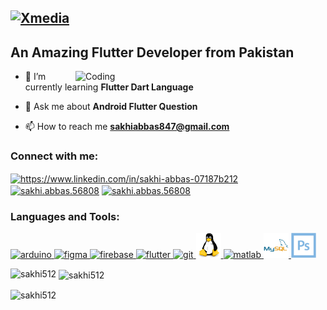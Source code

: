  <section id="masthead">
        <div id="branding" role="banner">
            <div class="topbar">
                <h1 id="site-title"><a href="#"><img src="https://encrypted-tbn0.gstatic.com/images?q=tbn:ANd9GcSx5DOo8Oz3AOSIaMUTknKQSCQnfGOZhMCfdg&usqp=CAU" width="1000" height="200" alt="Xmedia"></a></h1>
               
               
          
<h1 align="center>Hi I am Sakhi Abbas<h1>
<h3 align="center">An Amazing Flutter Developer from Pakistan</h3>
 
<img align="right" alt="Coding"  width="400" src="https://encrypted-tbn0.gstatic.com/images?q=tbn:ANd9GcRRCgqE_hUBnFrHvPhkEG3EtBFHtsk3VNskRA&usqp=CAU">


- 🌱 I’m currently learning **Flutter Dart Language**

- 💬 Ask me about **Android Flutter Question**

- 📫 How to reach me **sakhiabbas847@gmail.com**

<h3 align="left">Connect with me:</h3>
<p align="left">
<a href="https://linkedin.com/in/https://www.linkedin.com/in/sakhi-abbas-07187b212" target="blank"><img align="center" src="https://raw.githubusercontent.com/rahuldkjain/github-profile-readme-generator/master/src/images/icons/Social/linked-in-alt.svg" alt="https://www.linkedin.com/in/sakhi-abbas-07187b212" height="30" width="40" /></a>
<a href="https://fb.com/sakhi.abbas.56808" target="blank"><img align="center" src="https://raw.githubusercontent.com/rahuldkjain/github-profile-readme-generator/master/src/images/icons/Social/facebook.svg" alt="sakhi.abbas.56808" height="30" width="40" /></a>
<a href="https://instagram.com/sakhi.abbas.56808" target="blank"><img align="center" src="https://raw.githubusercontent.com/rahuldkjain/github-profile-readme-generator/master/src/images/icons/Social/instagram.svg" alt="sakhi.abbas.56808" height="30" width="40" /></a>
</p>

<h3 align="left">Languages and Tools:</h3>
<p align="left"> <a href="https://www.arduino.cc/" target="_blank" rel="noreferrer"> <img src="https://cdn.worldvectorlogo.com/logos/arduino-1.svg" alt="arduino" width="40" height="40"/> </a> <a href="https://www.figma.com/" target="_blank" rel="noreferrer"> <img src="https://www.vectorlogo.zone/logos/figma/figma-icon.svg" alt="figma" width="40" height="40"/> </a> <a href="https://firebase.google.com/" target="_blank" rel="noreferrer"> <img src="https://www.vectorlogo.zone/logos/firebase/firebase-icon.svg" alt="firebase" width="40" height="40"/> </a> <a href="https://flutter.dev" target="_blank" rel="noreferrer"> <img src="https://www.vectorlogo.zone/logos/flutterio/flutterio-icon.svg" alt="flutter" width="40" height="40"/> </a> <a href="https://git-scm.com/" target="_blank" rel="noreferrer"> <img src="https://www.vectorlogo.zone/logos/git-scm/git-scm-icon.svg" alt="git" width="40" height="40"/> </a> <a href="https://www.linux.org/" target="_blank" rel="noreferrer"> <img src="https://raw.githubusercontent.com/devicons/devicon/master/icons/linux/linux-original.svg" alt="linux" width="40" height="40"/> </a> <a href="https://www.mathworks.com/" target="_blank" rel="noreferrer"> <img src="https://upload.wikimedia.org/wikipedia/commons/2/21/Matlab_Logo.png" alt="matlab" width="40" height="40"/> </a> <a href="https://www.mysql.com/" target="_blank" rel="noreferrer"> <img src="https://raw.githubusercontent.com/devicons/devicon/master/icons/mysql/mysql-original-wordmark.svg" alt="mysql" width="40" height="40"/> </a> <a href="https://www.photoshop.com/en" target="_blank" rel="noreferrer"> <img src="https://raw.githubusercontent.com/devicons/devicon/master/icons/photoshop/photoshop-line.svg" alt="photoshop" width="40" height="40"/> </a> </p>

<p><img align="left" src="https://github-readme-stats.vercel.app/api/top-langs?username=sakhi512&show_icons=true&locale=en&layout=compact" alt="sakhi512" /></p>

<p>&nbsp;<img align="center" src="https://github-readme-stats.vercel.app/api?username=sakhi512&show_icons=true&locale=en" alt="sakhi512" /></p>

<p><img align="center" src="https://github-readme-streak-stats.herokuapp.com/?user=sakhi512&" alt="sakhi512" /></p>
